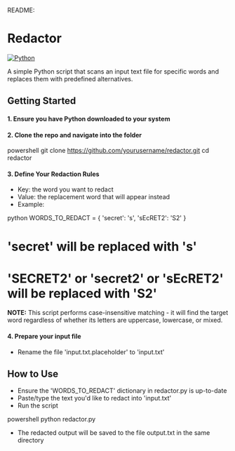 README:

# Redactor

[![Python](https://img.shields.io/badge/Python-3.13.1-3776AB.svg?style=flat&logo=python&logoColor=white)](https://www.python.org)

A simple Python script that scans an input text file for specific words and replaces them with predefined alternatives.

## Getting Started

#### 1. Ensure you have Python downloaded to your system

#### 2. Clone the repo and navigate into the folder

powershell
git clone https://github.com/yourusername/redactor.git
cd redactor

#### 3. Define Your Redaction Rules

- Key: the word you want to redact
- Value: the replacement word that will appear instead
- Example:

python
WORDS_TO_REDACT = {
'secret': 's',
'sEcRET2': 'S2'
}

# 'secret' will be replaced with 's'

# 'SECRET2' or 'secret2' or 'sEcRET2' will be replaced with 'S2'

**NOTE:** This script performs case-insensitive matching - it will find the target word regardless of whether its letters are uppercase, lowercase, or mixed.

#### 4. Prepare your input file

- Rename the file 'input.txt.placeholder' to 'input.txt'

## How to Use

- Ensure the 'WORDS_TO_REDACT' dictionary in redactor.py is up-to-date
- Paste/type the text you'd like to redact into 'input.txt'
- Run the script

powershell
python redactor.py

- The redacted output will be saved to the file output.txt in the same directory

